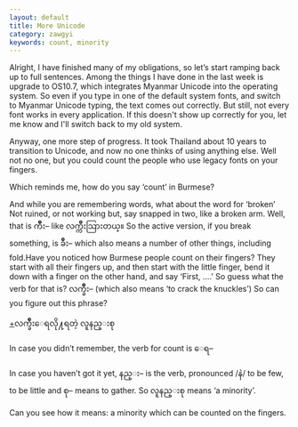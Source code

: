 ```yaml
---
layout: default
title: More Unicode
category: zawgyi
keywords: count, minority
---
```


<p>Alright, I have finished many of my obligations, so let’s start ramping back up to full sentences. Among the things I have done in the last week is upgrade to OS10.7, which integrates Myanmar Unicode into the operating system. So even if you type in one of the default system fonts, and switch to Myanmar Unicode typing, the text comes out correctly. But still, not every font works in every application. If this doesn't show up correctly for you, let me know and I'll switch back to my old system. </p>
<p>Anyway, one more step of progress. It took Thailand about 10 years to transition to Unicode, and now no one thinks of using anything else. Well not no one, but you could count the people who use legacy fonts on your fingers.</p>
<p>Which reminds me, how do you say ‘count’ in Burmese? </p>
<p>And while you are remembering words, what about the word for ‘broken’ Not ruined, or not working but, say snapped in two, like a broken arm. Well, that is <span class='zawgyi'>က်ိဳး</span>– like <span class='zawgyi'>လက္က်ိဳးသြားတယ္။</span> So the active version, if you break something, is <span class='zawgyi'>ခ်ိဳး</span>– which also means a number of other things, including fold.Have you noticed how Burmese people count on their fingers? They start with all their fingers up, and then start with the little finger, bend it down with a finger on the other hand, and say ‘First, ….’ So guess what the verb for that is? <span class='zawgyi'>လက္ခ်ိဳး</span>–  (which also means ‘to crack the knuckles’) So can you figure out this phrase? </p>

<p class="hide-trigger"><a href='#'>+</a><span class='zawgyi'>လက္ခ်ိဳးေရလို႔ရတဲ့ လူနည္းစု</span></p>
<p class='hide-this'>In case you didn’t remember, the verb for count is <span class='zawgyi'>ေရ</span>–</p>

<p>In case you haven’t got it yet, <span class='zawgyi'>နည္း</span>– is the verb, pronounced /<span class='zawgyi'>နဲ</span>/ to be few, to be little and <span class='zawgyi'>စု</span>– means to gather. So <span class='zawgyi'>လူနည္းစု</span> means ‘a minority’.</p>
<p>Can you see how it means: a minority which can be counted on the fingers.</p>
